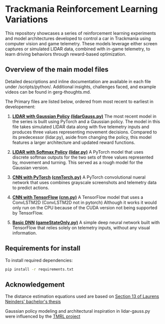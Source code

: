 # Trackmania Reinforcement Learning Variations

This repository showcases a series of reinforcement learning experiments and model architectures developed to control a car in Trackmania using computer vision and game telemetry. These models leverage either screen captures or simulated LIDAR data, combined with in-game telemetry, to learn driving behaviors through reward-based optimization.

## Overview of the main model files
Detailed descriptions and inline documentation are available in each file under /scripts/python/.
Additional insights, challenges faced, and example videos can be found in gerg-thoughts.md.

The Primary files are listed below, ordered from most recent to earliest in developement:

1. **[LIDAR with Gaussian Policy](/EXPERIMENTS.md#lidarGauss.py) [(lidarGauss.py)](/Scripts/Python/lidarGauss.py)**
The most recent model in the series is built using PyTorch and a Gaussian policy. The model in this file takes simulated LIDAR data along with five telemetry inputs and produces three values representing movement decisions. Compared to its predecessor (lidar.py), aside from changing the policy, this model features a larger architecture and updated reward functions.

2. **[LIDAR with Softmax Policy](/EXPERIMENTS.md#lidar.py) [(lidar.py)](/Scripts/Python/lidar.py)**
A PyTorch model that uses discrete softmax outputs for the two sets of three values represented by, movement and turning. This served as a rough model for the Gaussian version.

3. **[CNN with PyTorch](/EXPERIMENTS.md#cnnTorch.py) [(cnnTorch.py)](/Scripts/Python/cnnTorch.py)**
A PyTorch convolutional nueral network that uses combines grayscale screenshots and telemetry data to predict actions.

4. **[CNN with TensorFlow](/EXPERIMENTS.md#cnn.py) [(cnn.py)](/Scripts/Python/cnn.py)**
A TensorFlow model that uses a ConvLSTM2D (ConvLSTM2D not in pytorch) Although it works it would only run on the CPU because of the CUDA version not being supported by TensorFlow.

5. **[Basic DNN](/EXPERIMENTS.md#gameStateOnly.py) [(gameStateOnly.py)](/Scripts/Python/gameStateOnly.py)**
A simple deep neural network built with TensorFlow that relies solely on telemetry inputs, without any visual information.

## Requirements for install

To install required dependencies:

```bash
pip install -r requirements.txt

```

## Acknowledgement

The distance estimation equations used are based on [Section 13 of Laurens Neinders' bachelor's thesis](https://essay.utwente.nl/96153/1/Neinders_BA_EEMCS.pdf)

Gaussian policy modeling and architectural inspiration in lidar-gauss.py were influenced by the [TMRL project](https://github.com/trackmania-rl/tmrl/tree/master)
